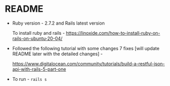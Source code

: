 # README

* Ruby version - 2.7.2 and Rails latest version

    To install ruby and rails - https://linoxide.com/how-to-install-ruby-on-rails-on-ubuntu-20-04/

* Followed the following tutorial with some changes 7 fixes [will update README later with the detailed changes] - 
    
    https://www.digitalocean.com/community/tutorials/build-a-restful-json-api-with-rails-5-part-one

* To run - ```rails s```